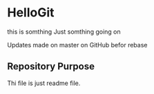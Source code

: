 # HelloGit

this is somthing
Just somthing going on

Updates made on master on GitHub befor rebase
## Repository Purpose

Thi file is just readme file.

